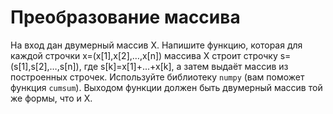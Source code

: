 # Преобразование массива #

На вход дан двумерный массив X. Напишите функцию, которая для каждой строчки x=(x[1],x[2],…,x[n]) массива X строит строчку s=(s[1],s[2],…,s[n]), где s[k]=x[1]+...+x[k], а затем выдаёт массив из построенных строчек. Используйте библиотеку `numpy` (вам поможет функция `cumsum`). Выходом функции должен быть двумерный массив той же формы, что и X.